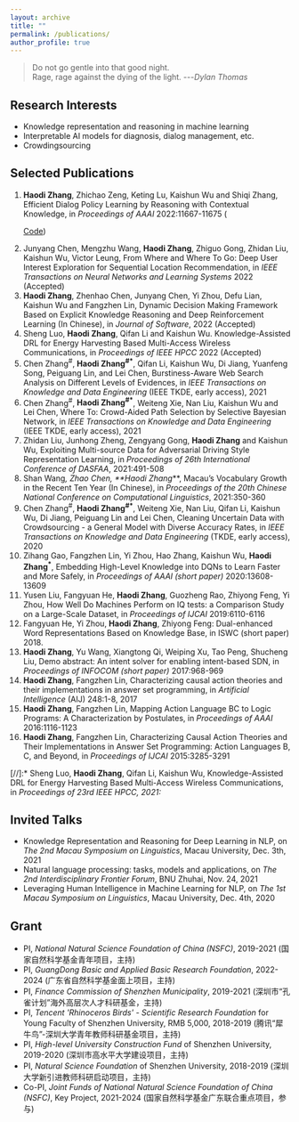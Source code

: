 ```yaml
---
layout: archive
title: ""
permalink: /publications/
author_profile: true
---
```



> Do not go gentle into that good night.<br>
Rage, rage against the dying of the light. ---<cite>Dylan Thomas</cite>

Research Interests
------
* Knowledge representation and reasoning in machine learning
* Interpretable AI models for diagnosis, dialog management, etc.
* Crowdingsourcing 

<span id='publist'>Selected Publications</span>
------
1. **Haodi Zhang**, Zhichao Zeng, Keting Lu, Kaishun Wu and Shiqi Zhang, Efficient Dialog Policy Learning by Reasoning with Contextual Knowledge, in _Proceedings of AAAI_ 2022:11667-11675 (<p><a href="https://github.com/ResearchGroupHdZhang/DPL\_AAAI22">Code</a>)
1. Junyang Chen, Mengzhu Wang, **Haodi Zhang**, Zhiguo Gong, Zhidan Liu, Kaishun Wu, Victor Leung, From Where and Where To Go: Deep User Interest Exploration for Sequential Location Recommendation, in _IEEE Transactions on Neural Networks and Learning Systems_ 2022 (Accepted)
1. **Haodi Zhang**, Zhenhao Chen, Junyang Chen, Yi Zhou, Defu Lian, Kaishun Wu and Fangzhen Lin, Dynamic Decision Making Framework Based on Explicit Knowledge Reasoning and Deep Reinforcement Learning (In Chinese), in _Journal of Software_, 2022 (Accepted)
1. Sheng Luo, **Haodi Zhang**, Qifan Li and Kaishun Wu. Knowledge-Assisted DRL for Energy
Harvesting Based Multi-Access Wireless Communications, in _Proceedings of IEEE HPCC_ 2022 (Accepted)
1. Chen Zhang<sup>#</sup>, **Haodi Zhang<sup>#*</sup>**, Qifan Li, Kaishun Wu, Di Jiang, Yuanfeng Song, Peiguang Lin, and Lei Chen, Burstiness-Aware Web Search Analysis on Different Levels of Evidences, in _IEEE Transactions on Knowledge and Data Engineering_ (IEEE TKDE, early access), 2021
1. Chen Zhang<sup>#</sup>, **Haodi Zhang<sup>#*</sup>**, Weiteng Xie, Nan Liu, Kaishun Wu and Lei Chen, Where To: Crowd-Aided Path Selection by Selective Bayesian Network, in _IEEE Transactions on Knowledge and Data Engineering_ (IEEE TKDE, early access), 2021
1. Zhidan Liu, Junhong Zheng, Zengyang Gong, **Haodi Zhang** and Kaishun Wu, Exploiting Multi-source Data for Adversarial Driving Style Representation Learning, in _Proceedings of 26th International Conference of DASFAA_, 2021:491-508
1. Shan Wang<sup>*</sup>, Zhao Chen, **Haodi Zhang<sup>*</sup>**, Macau’s Vocabulary Growth in the Recent Ten Year (In Chinese), in _Proceedings of the 20th Chinese National Conference on Computational Linguistics_, 2021:350-360
1. Chen Zhang<sup>#</sup>, **Haodi Zhang<sup>#*</sup>**, Weiteng Xie, Nan Liu, Qifan Li, Kaishun Wu, Di Jiang, Peiguang Lin and Lei Chen, Cleaning Uncertain Data with Crowdsourcing - a General Model with Diverse Accuracy Rates, in _IEEE Transactions on Knowledge and Data Engineering_ (TKDE, early access), 2020
1. Zihang Gao, Fangzhen Lin, Yi Zhou, Hao Zhang, Kaishun Wu, **Haodi Zhang<sup>*</sup>**, Embedding High-Level Knowledge into DQNs to Learn Faster and More Safely, in _Proceedings of AAAI (short paper)_ 2020:13608-13609
1. Yusen Liu, Fangyuan He, **Haodi Zhang**, Guozheng Rao, Zhiyong Feng, Yi Zhou, How Well Do Machines Perform on IQ tests: a Comparison Study on a Large-Scale Dataset, in _Proceedings of IJCAI_ 2019:6110-6116
1. Fangyuan He, Yi Zhou, **Haodi Zhang**, Zhiyong Feng: Dual-enhanced Word Representations Based on Knowledge Base, in ISWC (short paper) 2018.
1. **Haodi Zhang**, Yu Wang, Xiangtong Qi, Weiping Xu, Tao Peng, Shucheng Liu, Demo abstract: An intent solver for enabling intent-based SDN, in _Proceedings of INFOCOM (short paper)_ 2017:968-969
1. **Haodi Zhang**, Fangzhen Lin, Characterizing causal action theories and their implementations in answer set programming, in _Artificial Intelligence_ (AIJ) 248:1-8, 2017
1. **Haodi Zhang**, Fangzhen Lin, Mapping Action Language BC to Logic Programs: A Characterization by Postulates, in _Proceedings of AAAI_ 2016:1116-1123
1. **Haodi Zhang**, Fangzhen Lin, Characterizing Causal Action Theories and Their Implementations in Answer Set Programming: Action Languages B, C, and Beyond, in _Proceedings of IJCAI_ 2015:3285-3291

[//]:* Sheng Luo, **Haodi Zhang**, Qifan Li, Kaishun Wu, Knowledge-Assisted DRL for Energy Harvesting Based Multi-Access Wireless Communications, in _Proceedings of 23rd IEEE HPCC, 2021:_

Invited Talks
------
* Knowledge Representation and Reasoning for Deep Learning in NLP, on _The 2nd Macau Symposium on Linguistics_, Macau University, Dec. 3th, 2021
* Natural language processing: tasks, models and applications, on _The 2nd Interdisciplinary Frontier Forum_, BNU Zhuhai, Nov. 24, 2021
* Leveraging Human Intelligence in Machine Learning for NLP, on _The 1st Macau Symposium on Linguistics_, Macau University, Dec. 4th, 2020

Grant
------
* PI, _National Natural Science Foundation of China (NSFC)_, 2019-2021 (国家自然科学基金青年项目，主持)
* PI, _GuangDong Basic and Applied Basic Research Foundation_, 2022-2024 (广东省自然科学基金面上项目，主持)
* PI, _Finance Commission of Shenzhen Municipality_, 2019-2021 (深圳市“孔雀计划”海外高层次人才科研基金，主持)
* PI, _Tencent 'Rhinoceros Birds' - Scientific Research Foundation_ for Young Faculty of Shenzhen University, RMB 5,000, 2018-2019 (腾讯“犀牛鸟”-深圳大学青年教师科研基金项目，主持)
* PI, _High-level University Construction Fund_ of Shenzhen University, 2019-2020 (深圳市高水平大学建设项目，主持)
* PI, _Natural Science Foundation_ of Shenzhen University, 2018-2019 (深圳大学新引进教师科研启动项目，主持)
* Co-PI, _Joint Funds of National Natural Science Foundation of China (NSFC)_, Key Project, 2021-2024 (国家自然科学基金广东联合重点项目，参与)

<div style='display: none'>
Research Group Members
------
* Current students
  * Qifan Lin, MPhil student, 2019.09~
  * Zhao Chen, MPhil student, 2019.09~
  * Zhenhao Chen, MPhil student, 2019.09~
  * Zhichao Zeng, MPhil student, 2019.09~
  * Chenyu Xu, MPhil student, 2020.09~
  * Wenxi Huang, MPhil student, 2020.09~
* Graduated students
  * Weiteng Xie, MPhil student, 2018.09~2021.06, Huawei 
  * Di Zhan, MPhil student, 2018.09~2021.06, Huawei 
  * Zihang Gao, MPhil student, 2018.09~2021.06, Guangdong second provincal general hospital
  * Hao Ren, MPhil student, 2018.09~2021.06, Guangdong second provincal general hospital


{% if author.googlescholar %}
  You can also find my articles on <u><a href="{{author.googlescholar}}">my Google Scholar profile</a>.</u>
{% endif %}

{% include base_path %}

{% for post in site.publications reversed %}
  {% include archive-single.html %}
{% endfor %}
</div>